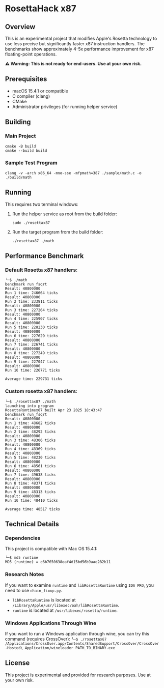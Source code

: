 # RosettaHack x87

## Overview

This is an experimental project that modifies Apple's Rosetta technology to use less precise but significantly faster x87 instruction handlers. The benchmarks show approximately 4-5x performance improvement for x87 floating-point operations.

**⚠️ Warning: This is not ready for end-users. Use at your own risk.**

## Prerequisites

- macOS 15.4.1 or compatible
- C compiler (clang)
- CMake
- Administrator privileges (for running helper service)

## Building

### Main Project

```
cmake -B build
cmake --build build
```

### Sample Test Program

```clang -v -arch x86_64 -mno-sse -mfpmath=387 ./sample/math.c -o ./build/math```

## Running

This requires two terminal windows:

1. Run the helper service as root from the build folder:
   ```
   sudo ./rosettax87
   ```

2. Run the target program from the build folder:
   ```
   ./rosettax87 ./math
   ```

## Performance Benchmark

### Default Rosetta x87 handlers:
```log
╰─$ ./math
benchmark run_fsqrt
Result: 40800000
Run 1 time: 246664 ticks
Result: 40800000
Run 2 time: 233811 ticks
Result: 40800000
Run 3 time: 227264 ticks
Result: 40800000
Run 4 time: 225907 ticks
Result: 40800000
Run 5 time: 228230 ticks
Result: 40800000
Run 6 time: 227629 ticks
Result: 40800000
Run 7 time: 226741 ticks
Result: 40800000
Run 8 time: 227249 ticks
Result: 40800000
Run 9 time: 227047 ticks
Result: 40800000
Run 10 time: 226771 ticks

Average time: 229731 ticks
```

### Custom rosetta x87 handlers:
```log
╰─$ ./rosettax87 ./math
launching into program
RosettaRuntimex87 built Apr 23 2025 18:43:47
benchmark run_fsqrt
Result: 40800000
Run 1 time: 48682 ticks
Result: 40800000
Run 2 time: 48292 ticks
Result: 40800000
Run 3 time: 48306 ticks
Result: 40800000
Run 4 time: 48369 ticks
Result: 40800000
Run 5 time: 48230 ticks
Result: 40800000
Run 6 time: 48561 ticks
Result: 40800000
Run 7 time: 49638 ticks
Result: 40800000
Run 8 time: 48371 ticks
Result: 40800000
Run 9 time: 48313 ticks
Result: 40800000
Run 10 time: 48410 ticks

Average time: 48517 ticks
```

## Technical Details

### Dependencies

This project is compatible with Mac OS 15.4.1:
```
╰─$ md5 runtime
MD5 (runtime) = c6b7650638eaf4d15bd56b9aae282b11
```

### Research Notes

If you want to examine `runtime` and `libRosettaRuntime` using `IDA PRO`, you need to use `chain_fixup.py`. 
- `libRosettaRuntime` is located at `/Library/Apple/usr/libexec/oah/libRosettaRuntime`. 
- `runtime` is located at `/usr/libexec/rosetta/runtime`.

### Windows Applications Through Wine

If you want to run a Windows application through wine, you can try this command (requires CrossOver):
```╰─$ ./rosettax87 /Applications/CrossOver.app/Contents/SharedSupport/CrossOver/CrossOver-Hosted\ Application/wineloader PATH_TO_BINARY.exe```

## License

This project is experimental and provided for research purposes. Use at your own risk.